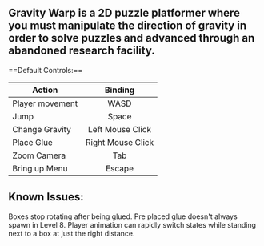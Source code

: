 Gravity Warp is a 2D puzzle platformer where you must manipulate the direction of gravity in order to solve puzzles and advanced through an abandoned research facility.
---
==Default Controls:==  

| Action   |      Binding      |
|----------|:-------------:|
| Player movement | WASD |
| Jump |    Space   |
| Change Gravity | Left Mouse Click |
| Place Glue | Right Mouse Click |
| Zoom Camera | Tab |
| Bring up Menu | Escape |
  
Known Issues:  
---
Boxes stop rotating after being glued.
Pre placed glue doesn't always spawn in Level 8.
Player animation can rapidly switch states while standing next to a box at just the right distance.

